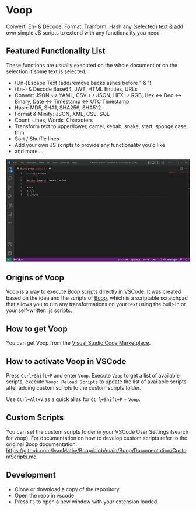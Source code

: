 # Voop
Convert, En- & Decode, Format, Tranform, Hash any (selected) text & add own simple JS scripts to extend with any functionality you need
## Featured Functionality List
These functions are usually executed on the whole document or on the selection if some text is selected.

- (Un-)Escape Text (add/remove backslashes before " & ')
- (En-) & Decode Base64, JWT, HTML Entities, URLs
- Convert JSON <-> YAML, CSV <-> JSON, HEX -> RGB, Hex <-> Dec <-> Binary, Date <-> Timestamp <-> UTC Timestamp
- Hash: MD5, SHA1, SHA256, SHA512
- Format & Minify: JSON, XML, CSS, SQL
- Count: Lines, Words, Characters
- Transform text to upper/lower, camel, kebab, snake, start, sponge case, trim
- Sort / Shuffle lines
- Add your own JS scripts to provide any functionality you'd like
- and more ...


![Demo](images/demo.gif)

## Origins of Voop
Voop is a way to execute Boop scripts directly in VSCode. It was created based on the idea and the scripts of [Boop](https://github.com/IvanMathy/Boop), which is a scriptable scratchpad that allows you to run any transformations on your text using the built-in or your self-written .js scripts.

## How to get Voop

You can get Voop from the [Visual Studio Code Marketplace](https://marketplace.visualstudio.com/items?itemName=PhilippT.voop).

## How to activate Voop in VSCode

Press `Ctrl+Shift+P` and enter `Voop`. Execute `Voop` to get a list of available scripts, execute `Voop: Reload Scripts` to update the list of available scripts after adding custom scripts to the custom scripts folder.

Use `Ctrl+Alt+V` as a quick alias for `Ctrl+Shift+P` + `Voop`.

## Custom Scripts

You can set the custom scripts folder in your VSCode User Settings (search for voop). For documentation on how to develop custom scripts refer to the original Boop documentation: https://github.com/IvanMathy/Boop/blob/main/Boop/Documentation/CustomScripts.md

## Development

- Clone or download a copy of the repository
- Open the repo in vscode
- Press `F5` to open a new window with your extension loaded.
